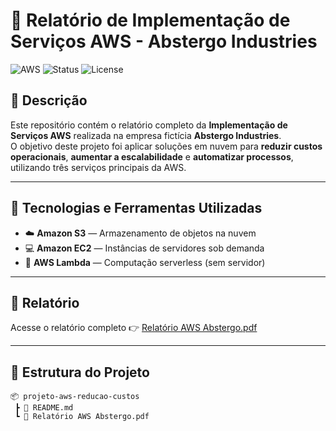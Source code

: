 # 🚀 Relatório de Implementação de Serviços AWS - Abstergo Industries

![AWS](https://img.shields.io/badge/AWS-Cloud-orange)
![Status](https://img.shields.io/badge/Status-Concluído-brightgreen)
![License](https://img.shields.io/badge/License-MIT-blue)

## 📑 Descrição

Este repositório contém o relatório completo da **Implementação de Serviços AWS** realizada na empresa fictícia **Abstergo Industries**.  
O objetivo deste projeto foi aplicar soluções em nuvem para **reduzir custos operacionais**, **aumentar a escalabilidade** e **automatizar processos**, utilizando três serviços principais da AWS.

---

## 🔧 Tecnologias e Ferramentas Utilizadas

- ☁️ **Amazon S3** — Armazenamento de objetos na nuvem  
- 💻 **Amazon EC2** — Instâncias de servidores sob demanda  
- 🧠 **AWS Lambda** — Computação serverless (sem servidor)  

---

## 📄 Relatório

Acesse o relatório completo 👉 [Relatório AWS Abstergo.pdf](./Relatório%20AWS%20Abstergo.pdf)

---

## 📂 Estrutura do Projeto

```plaintext
📦 projeto-aws-reducao-custos
 ┣ 📄 README.md
 ┗ 📄 Relatório AWS Abstergo.pdf

